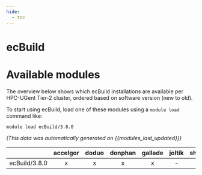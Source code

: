 ```yaml
---
hide:
  - toc
---
```


ecBuild
=======

# Available modules


The overview below shows which ecBuild installations are available per HPC-UGent Tier-2 cluster, ordered based on software version (new to old).

To start using ecBuild, load one of these modules using a `module load` command like:

```shell
module load ecBuild/3.8.0
```

*(This data was automatically generated on {{modules_last_updated}})*  

| |accelgor|doduo|donphan|gallade|joltik|shinx|
| :---: | :---: | :---: | :---: | :---: | :---: | :---: |
|ecBuild/3.8.0|x|x|x|x|-|x|
